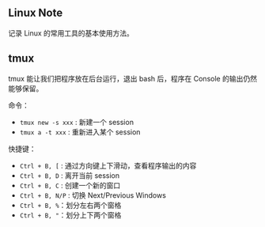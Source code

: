## Linux Note

记录 Linux 的常用工具的基本使用方法。



## tmux

tmux 能让我们把程序放在后台运行，退出 bash 后，程序在 Console 的输出仍然能够保留。

命令：

+ `tmux new -s xxx` : 新建一个 session
+ `tmux a -t xxx` : 重新进入某个 session

快捷键：

+ `Ctrl + B, [` : 通过方向键上下滑动，查看程序输出的内容
+ `Ctrl + B, D` : 离开当前 session
+ `Ctrl + B, C` : 创建一个新的窗口
+ `Ctrl + B, N/P` : 切换 Next/Previous Windows
+ `Ctrl + B, %`：划分左右两个窗格
+ `Ctrl + B, "`：划分上下两个窗格


